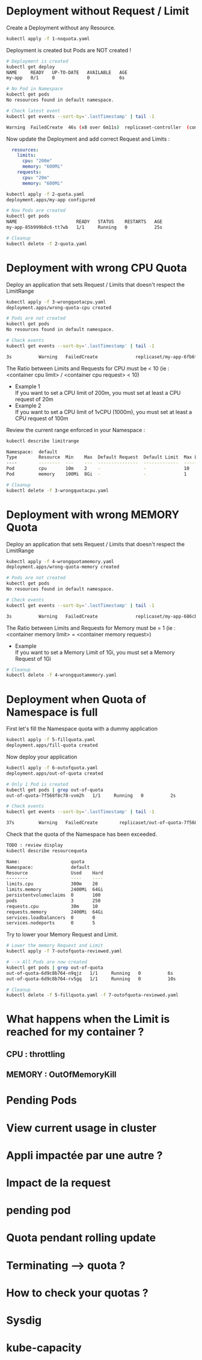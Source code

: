 # Deployment without Request / Limit

Create a Deployment without any Resource.

```sh
kubectl apply -f 1-noquota.yaml
```

Deployment is created but Pods are NOT created !

```sh
# Deployment is created
kubectl get deploy
NAME     READY   UP-TO-DATE   AVAILABLE   AGE
my-app   0/1     0            0           6s

# No Pod in Namespace
kubectl get pods
No resources found in default namespace.

# Check latest event
kubectl get events --sort-by='.lastTimestamp' | tail -1

Warning  FailedCreate  46s (x8 over 6m11s)  replicaset-controller  (combined from similar events): Error creating: pods "my-app-f5d98dc86-97l27" is forbidden: [minimum memory usage per Pod is 100Mi.  No request is specified, minimum cpu usage per Pod is 10m.  No request is specified, maximum cpu usage per Pod is 2.  No limit is specified, maximum memory usage per Pod is 8Gi.  No limit is specified, cpu max limit to request ratio per Pod is 10, but no request is specified or request is 0, memory max limit to request ratio per Pod is 1, but no request is specified or request is 0]
```

Now update the Deployment and add correct Request and Limits :

```yaml
  resources:
    limits: 
      cpu: "200m"
      memory: "600Mi"
    requests:
      cpu: "20m"
      memory: "600Mi"
```

```sh
kubectl apply -f 2-quota.yaml
deployment.apps/my-app configured

# Now Pods are created
kubectl get pods
NAME                      READY   STATUS    RESTARTS   AGE
my-app-85b999b8c6-tt7wb   1/1     Running   0          25s
```

```sh
# Cleanup
kubectl delete -f 2-quota.yaml
```


# Deployment with wrong CPU Quota

Deploy an application that sets Request / Limits that doesn't respect the LimitRange

```sh
kubectl apply -f 3-wrongquotacpu.yaml
deployment.apps/wrong-quota-cpu created

# Pods are not created
kubectl get pods
No resources found in default namespace.

# Check events
kubectl get events --sort-by='.lastTimestamp' | tail -1

3s          Warning   FailedCreate              replicaset/my-app-6fb6f4d6f6                      (combined from similar events): Error creating: pods "my-app-6fb6f4d6f6-hm6jx" is forbidden: cpu max limit to request ratio per Pod is 10, but provided ratio is 20.000000
```

The Ratio between Limits and Requests for CPU must be < 10 (ie : \<container cpu limit\> / \<container cpu request\> < 10)  
- Example 1  
If you want to set a CPU limit of 200m, you must set at least a CPU request of 20m
- Example 2  
If you want to set a CPU limit of 1vCPU (1000m), you must set at least a CPU request of 100m

Review the current range enforced in your Namespace :

```sh
kubectl describe limitrange

Namespace:  default
Type        Resource  Min    Max  Default Request  Default Limit  Max Limit/Request Ratio
----        --------  ---    ---  ---------------  -------------  -----------------------
Pod         cpu       10m    2    -                -              10
Pod         memory    100Mi  8Gi  -                -              1
```

```sh
# Cleanup
kubectl delete -f 3-wrongquotacpu.yaml
```


# Deployment with wrong MEMORY Quota

Deploy an application that sets Request / Limits that doesn't respect the LimitRange

```sh
kubectl apply -f 4-wrongquotamemory.yaml
deployment.apps/wrong-quota-memory created

# Pods are not created
kubectl get pods
No resources found in default namespace.

# Check events
kubectl get events --sort-by='.lastTimestamp' | tail -1

3s          Warning   FailedCreate              replicaset/my-app-686cbfc57                       (combined from similar events): Error creating: pods "my-app-686cbfc57-ww7wb" is forbidden: memory max limit to request ratio per Pod is 1, but provided ratio is 6.000000
```

The Ratio between Limits and Requests for Memory must be = 1 (ie : \<container memory limit\> = \<container memory request\>)  
- Example  
If you want to set a Memory Limit of 1Gi, you must set a Memory Request of 1Gi

```sh
# Cleanup
kubectl delete -f 4-wrongquotamemory.yaml
```

# Deployment when Quota of Namespace is full

First let's fill the Namespace quota with a dummy application

```sh
kubectl apply -f 5-fillquota.yaml
deployment.apps/fill-quota created
```

Now deploy your application

```sh
kubectl apply -f 6-outofquota.yaml
deployment.apps/out-of-quota created

# Only 1 Pod is created
kubectl get pods | grep out-of-quota
out-of-quota-7f568f8c78-vvm2h   1/1     Running   0          2s

# Check events
kubectl get events --sort-by='.lastTimestamp' | tail -1

37s         Warning   FailedCreate        replicaset/out-of-quota-7f568f8c78   (combined from similar events): Error creating: pods "out-of-quota-7f568f8c78-c6cgt" is forbidden: exceeded quota: quota, requested: limits.memory=800Mi,requests.memory=800Mi, used: limits.memory=2400Mi,requests.memory=2400Mi, limited: limits.memory=3Gi,requests.memory=3Gi
```

Check that the quota of the Namespace has been exceeded.

```sh
TODO : review display
kubectl describe resourcequota

Name:                   quota
Namespace:              default
Resource                Used    Hard
--------                ----    ----
limits.cpu              300m    20
limits.memory           2400Mi  64Gi
persistentvolumeclaims  0       100
pods                    3       250
requests.cpu            30m     10
requests.memory         2400Mi  64Gi
services.loadbalancers  0       0
services.nodeports      0       5
```

Try to lower your Memory Request and Limit.

```sh
# Lower the memory Request and Limit
kubectl apply -f 7-outofquota-reviewed.yaml

# --> All Pods are now created
kubectl get pods | grep out-of-quota
out-of-quota-6d9c8b764-n9qjz   1/1     Running   0          6s
out-of-quota-6d9c8b764-rv5gq   1/1     Running   0          10s

# Cleanup
kubectl delete -f 5-fillquota.yaml -f 7-outofquota-reviewed.yaml
```

# What happens when the Limit is reached for my container ?

## CPU : throttling

## MEMORY : OutOfMemoryKill


# Pending Pods
# View current usage in cluster


# Appli impactée par une autre ?
# Impact de la request


# pending pod

# Quota pendant rolling update
# Terminating --> quota ?


# How to check your quotas ?
# Sysdig
# kube-capacity
